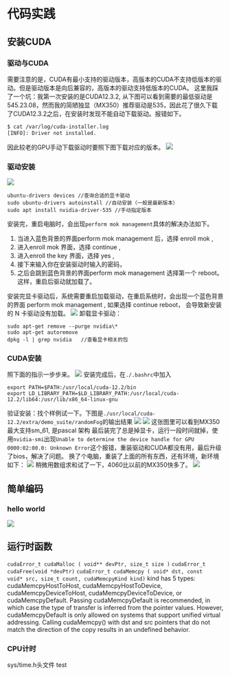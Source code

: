 # 代码实践
## 安装CUDA
### 驱动与CUDA
需要注意的是，CUDA有最小支持的驱动版本，高版本的CUDA不支持低版本的驱动。但是驱动版本是向后兼容的，高版本的驱动支持低版本的CUDA。
这里我踩了一个坑：我第一次安装的是CUDA12.3.2, 从下图可以看到需要的最低驱动是545.23.08，然而我的简陋独显（MX350）推荐驱动是535，因此花了很久下载了CUDA12.3.2之后，在安装时发现不能自动下载驱动。报错如下。
```bash
$ cat /var/log/cuda-installer.log 
[INFO]: Driver not installed.
```
因此较老的GPU手动下载驱动时要照下图下载对应的版本。
![](images/Pasted%20image%2020240108173315.png)
### 驱动安装
![](images/Pasted%20image%2020240110223846.png)
```
ubuntu-drivers devices //查询合适的显卡驱动
sudo ubuntu-drivers autoinstall //自动安装（一般是最新版本）
sudo apt install nvidia-driver-535 //手动指定版本
```
安装完，重启电脑时，会出现`perform mok management`具体的解决办法如下。
1.  当进入蓝色背景的界面perform mok management 后，选择 enroll mok ,
2.  进入enroll mok 界面，选择 continue ,
3.  进入enroll the key 界面，选择 yes ,
4.  接下来输入你在安装驱动时输入的密码，
5.  之后会跳到蓝色背景的界面perform mok management 选择第一个 reboot。
这样，重启后驱动就加载了。

安装完显卡驱动后，系统需要重启加载驱动，在重启系统时，会出现一个蓝色背景的界面 perform mok management , 如果选择 continue reboot， 会导致新安装的 N 卡驱动没有加载。
![](images/Pasted%20image%2020240108172700.png)
卸载显卡驱动：
```
sudo apt-get remove --purge nvidia\*
sudo apt-get autoremove
dpkg -l | grep nvidia   //查看显卡相关的包
```
### CUDA安装
照下面的指示一步步来。
![](images/Pasted%20image%2020240108172900.png)
安装完成后，在`./.bashrc`中加入
```
export PATH=$PATH:/usr/local/cuda-12.2/bin
export LD_LIBRARY_PATH=$LD_LIBRARY_PATH:/usr/local/cuda-12.2/lib64:/usr/lib/x86_64-linux-gnu
```
验证安装：找个样例试一下。下图是`./usr/local/cuda-12.2/extra/demo_suite/randomFog`的输出结果
![](images/Pasted%20image%2020240108180946.png)
![](images/Pasted%20image%2020240108180515.png)
这张图里可以看到MX350最大支持sm_61, 是pascal 架构
最后装完了总是掉显卡，运行一段时间就掉，使用`nvidia-smi`出现`Unable to determine the device handle for GPU 0000:02:00.0: Unknown Error`这个报错，重装驱动和CUDA都没有用，最后升级了bios，解决了问题。
换了个电脑，重装了上面的所有东西，还有环境，新环境如下：
![](images/Screenshot%20from%202024-01-27%2022-49-45.png)
稍微用数组求和试了一下，4060比以前的MX350快多了。
![](images/Pasted%20image%2020240128015751.png)
## 简单编码
### hello world
![](images/Pasted%20image%2020240108205626.png)
## 运行时函数
`cudaError_t cudaMalloc ( void** devPtr, size_t size )`
`cudaError_t cudaFree(void *devPtr)`
`​cudaError_t cudaMemcpy ( void* dst, const void* src, size_t count, cudaMemcpyKind kind)`
kind has 5 types: 
cudaMemcpyHostToHost, cudaMemcpyHostToDevice, cudaMemcpyDeviceToHost, cudaMemcpyDeviceToDevice, or cudaMemcpyDefault. Passing cudaMemcpyDefault is recommended, in which case the type of transfer is inferred from the pointer values. However, cudaMemcpyDefault is only allowed on systems that support unified virtual addressing. Calling cudaMemcpy() with dst and src pointers that do not match the direction of the copy results in an undefined behavior.
### CPU计时
sys/time.h头文件
test


